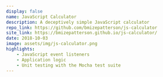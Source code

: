 ```yaml
---
display: false
name: JavaScript Calculator
description: A deceptively simple JavaScript calculator
repo_link: https://github.com/bmizepatterson/js-calculator
site_link: https://bmizepatterson.github.io/js-calculator/
date: 2018-10-03
image: assets/img/js-calculator.png
highlights: 
    - JavaScript event listeners
    - Application logic
    - Unit testing with the Mocha test suite
---
```

